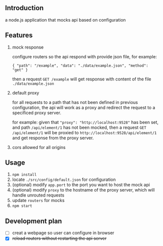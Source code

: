 ## Introduction

a node.js application that mocks api based on configuration

## Features

1.  mock response

    configure routers so the api respond with provide json file, for example:

    ```
    { "path": "/example", "data": "./data/example.json", "method": "get" }
    ```

    then a request `GET /example` will get response with content of the file `./data/example.json`


2.  default proxy

    for all requests to a path that has not been defined in previous configuration, the api will work as a proxy and redirect the request to a specificed proxy server.

    for example: given that `"proxy": "http://localhost:9528"` has been set, and path `/api/element/1` has not been mocked, then a request `GET /api/element/1` will be proxied to `http://localhost:9528/api/element/1` and get response from the proxy server.

3.  cors allowed for all origins

## Usage

1.  `npm install`
2.  locate `./src/config/default.json` for configuration
3.  (optional) modify `app.port` to the port you want to host the mock api
4.  (optional) modify `proxy` to the hostname of the proxy server, which will handle unrouted requests
5.  update `routers` for mocks
6.  `npm start`

## Development plan

-  [ ]   creat a webpage so user can configure in browser
-  [X]  ~~reload routers without restarting the api server~~
